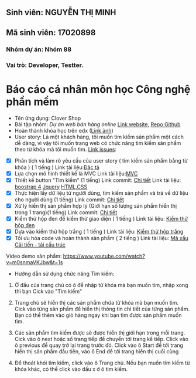 ﻿## Sinh viên: NGUYỄN THỊ MINH
## Mã sinh viên: 17020898
### Nhóm dự án: Nhóm 88
### Vai trò: Developer, Testter.

# Báo cáo cá nhân môn học Công nghệ phần mềm
* Tên ứng dụng: Clover Shop
* Bài tập nhóm: *Dự án web bán hàng online* [Link website](http://clover-shop.herokuapp.com), [Repo Github](https://github.com/17020932/2hand-market/tree/master/2hand-market)
* Hoàn thành khóa học trên edx ([Link ảnh](https://github.com/17020932/INT2208-8-2019/blob/master/NguyenThiMinh/SoftEng1x.jpg))
* User story: Là một khách hàng, tôi muốn tìm kiếm sản phẩm một cách dễ dàng, vì vậy tôi muốn trang web có chức năng tìm kiếm sản phẩm theo từ khóa mà tôi muốn tìm.
[Link issues](https://github.com/truonganhhoang/INT2208-8-2019/issues/193):
- [x] Phân tích và làm rõ yêu cầu của user story ( tìm kiếm sản phẩm bằng từ khóa ) ( 1 tiếng )
Link tài liệu:[Đặc tả](https://docs.google.com/document/d/1a4i_31R8WBUAnF91syr1FwBpKoAiTY6rEJt1xWjb74M/edit#heading=h.22k63k6hf7hl)
- [x] Lựa chọn mô hình thiết kế là MVC
Link tài liệu:[MVC](https://docs.google.com/document/d/1a4i_31R8WBUAnF91syr1FwBpKoAiTY6rEJt1xWjb74M/edit#heading=h.kehlqoeo6d9r)
- [x] Thiết kế button "Tìm kiếm" (1 tiếng) Link commit: [Chi tiết](https://github.com/Minh17020898/2hand-market/commit/3171c7808833fd584932f31295740f125e6fc0ce)
Link tài liệu: [boostrap 4](https://getbootstrap.com/docs/4.0/getting-started/introduction/)
[Jquery](https://www.w3schools.com/jquery/) [HTML,CSS](https://www.w3schools.com/html/html_css.asp)
- [x] Thực hiện lấy dữ liệu từ người dùng, tìm kiếm sản phẩm và trả về dữ liệu cho người dùng (1 tiếng) Link commit: [Chi tiết](https://github.com/Minh17020898/2hand-market/commit/b4c72caa55247cb6354f5900e156c68e81cc91df)
- [x] Xử lý hiển thị sản phẩm hợp lý (Giới hạn số lượng sản phẩm hiển thị trong 1 trang)(1 tiếng) Link commit: [Chi tiết](https://github.com/Minh17020898/2hand-market/commit/369b4be8c2bf8d55bed2857dd44add375708fef8)
- [x] Kiểm thử hộp đen để kiểm thử giao diện ( 1 tiếng )
Link tài liệu: [Kiểm thử hộp đen](https://docs.google.com/document/d/1a4i_31R8WBUAnF91syr1FwBpKoAiTY6rEJt1xWjb74M/edit#heading=h.zhrswbsdiifd)
- [x] Dựa vào kiểm thử hộp trắng ( 1 tiếng )
Link tài liệu: [Kiểm thử hộp trắng](https://docs.google.com/document/d/1a4i_31R8WBUAnF91syr1FwBpKoAiTY6rEJt1xWjb74M/edit#heading=h.ryzy80x4sqk1)
- [x] Tối ưu hóa code và hoàn thành sản phẩm ( 2 tiếng )
Link tài liệu: [Mã xấu](https://docs.google.com/document/d/1a4i_31R8WBUAnF91syr1FwBpKoAiTY6rEJt1xWjb74M/edit#heading=h.x5jzfha6cshw)
[Cải tiến - tái cấu trúc](https://docs.google.com/document/d/1a4i_31R8WBUAnF91syr1FwBpKoAiTY6rEJt1xWjb74M/edit#heading=h.bxti8dsihgwm)

Video demo sản phẩm: https://www.youtube.com/watch?v=m0snmaVKJbw&t=1s
* Hướng dẫn sử dụng chức năng Tìm kiếm:
1. Ở đầu của trang chủ có ô để nhập từ khóa mà bạn muốn tìm, nhập xong thì bạn Cick vào "Tìm kiếm"

2. Trang chủ sẽ hiển thị các sản phẩm chứa từ khóa mà bạn muốn tìm. Cick vào từng sản phẩm để hiển thị thông tin chi tiết của từng sản phẩm. Bạn có thể thêm vào giỏ hàng ngay khi bạn tìm được sản phẩm muốn tìm.

3. Các sản phẩm tìm kiếm được sẽ được hiển thị giới hạn trong mỗi trang. Cick vào ô next hoặc số trang tiếp để chuyển tới trang kế tiếp. Click vào ô previous để quay trở lại trang trước đó. Click vào ô Start để tới trang hiển thị sản phẩm đầu tiên, vào ô End để tới trang hiển thị cuối cùng

4. Để thoát khỏi tìm kiếm, click vào ô Trang chủ. Nếu bạn muốn tìm kiếm từ khóa khác, có thể click vào dấu x ở ô tìm kiếm.
